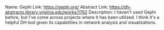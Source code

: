Name: Gephi
Link: https://gephi.org/
Abstract Link: https://dh-abstracts.library.virginia.edu/works/1762
Description: I haven't used Gephi before, but I've come across projects where it has been utilized. I think it's a helpful DH tool given its capabilities in network analysis and visualizations. 